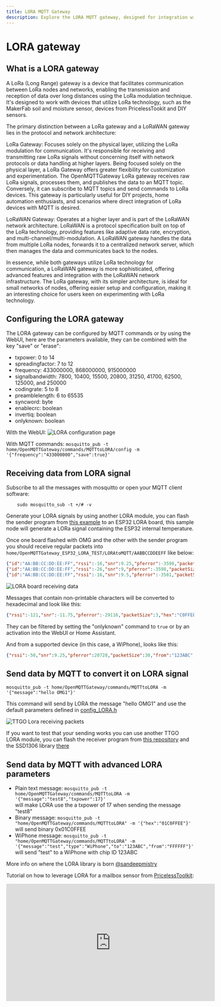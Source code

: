 ```yaml
---
title: LORA MQTT Gateway
description: Explore the LORA MQTT gateway, designed for integration with devices utilizing LORA technology, including the MakerFab soil and moisture sensor, devices from PricelessTookit. Unlock long range communication with the power of LORA..
---
```

# LORA gateway

## What is a LORA gateway
A LoRa (Long Range) gateway is a device that facilitates communication between LoRa nodes and networks, enabling the transmission and reception of data over long distances using the LoRa modulation technique. It's designed to work with devices that utilize LoRa technology, such as the MakerFab soil and moisture sensor, devices from PricelessTookit and DIY sensors.

The primary distinction between a LoRa gateway and a LoRaWAN gateway lies in the protocol and network architecture:

LoRa Gateway: Focuses solely on the physical layer, utilizing the LoRa modulation for communication. It's responsible for receiving and transmitting raw LoRa signals without concerning itself with network protocols or data handling at higher layers. Being focused solely on the physical layer, a LoRa Gateway offers greater flexibility for customization and experimentation. The OpenMQTTGateway LoRa gateway receives raw LoRa signals, processes them, and publishes the data to an MQTT topic. Conversely, it can subscribe to MQTT topics and send commands to LoRa devices. This gateway is particularly useful for DIY projects, home automation enthusiasts, and scenarios where direct integration of LoRa devices with MQTT is desired.

LoRaWAN Gateway: Operates at a higher layer and is part of the LoRaWAN network architecture. LoRaWAN is a protocol specification built on top of the LoRa technology, providing features like adaptive data rate, encryption, and multi-channel/multi-modulation. A LoRaWAN gateway handles the data from multiple LoRa nodes, forwards it to a centralized network server, which then manages the data and communicates back to the nodes.

In essence, while both gateways utilize LoRa technology for communication, a LoRaWAN gateway is more sophisticated, offering advanced features and integration with the LoRaWAN network infrastructure. The LoRa gateway, with its simpler architecture, is ideal for small networks of nodes, offering easier setup and configuration, making it an interesting choice for users keen on experimenting with LoRa technology.

## Configuring the LORA gateway

The LORA gateway can be configured by MQTT commands or by using the WebUI, here are the parameters available, they can be combined with the key "save" or "erase":
* txpower: 0 to 14
* spreadingfactor: 7 to 12
* frequency: 433000000, 868000000, 915000000
* signalbandwidth: 7800, 10400, 15500, 20800, 31250, 41700, 62500, 125000, and 250000
* codingrate: 5 to 8
* preamblelength: 6 to 65535
* syncword: byte
* enablecrc: boolean
* invertiq: boolean
* onlyknown: boolean

With the WebUI:
![LORA configuration page](../img/OpenMQTTGateway_LORA_Configuration.png)

With MQTT commands:
`mosquitto_pub -t home/OpenMQTTGateway/commands/MQTTtoLORA/config -m '{"frequency":"433000000","save":true}'`

## Receiving data from LORA signal

Subscribe to all the messages with mosquitto or open your MQTT client software:

`    sudo mosquitto_sub -t +/# -v`

Generate your LORA signals by using another LORA module, you can flash the sender program from [this example](../../examples/LoraTemperature/) to an ESP32 LORA board, this sample node will generate a LORa signal containing the ESP32 internal temperature. 

Once one board flashed with OMG and the other with the sender program you should receive regular packets into `home/OpenMQTTGateway_ESP32_LORA_TEST/LORAtoMQTT/AABBCCDDEEFF` like below:

```json
{"id":"AA:BB:CC:DD:EE:FF","rssi":-16,"snr":9.25,"pferror":-3598,"packetSize":9,"tempc":"55.3"}
{"id":"AA:BB:CC:DD:EE:FF","rssi":-26,"snr":9,"pferror":-3598,"packetSize":9,"tempc":"55.4"}
{"id":"AA:BB:CC:DD:EE:FF","rssi":-16,"snr":9.5,"pferror":-3581,"packetSize":9,"tempc":"57"}
```

![LORA board receiving data](../img/OpenMQTTgateway_ESP32_LORA_MSG.png)

Messages that contain non-printable characters will be converted to hexadecimal and look like this:
```json
{"rssi":-121,"snr":-11.75,"pferror":-29116,"packetSize":3,"hex":"C0FFEE"}
```
They can be filtered by setting the "onlyknown" command to `true` or by an activation into the WebUI or Home Assistant.

And from a supported device (in this case, a WiPhone), looks like this:
```json
{"rssi":-50,"snr":9.25,"pferror":20728,"packetSize":30,"from":"123ABC","to":"000000","message":"Hi from WiPhone","type":"WiPhone"}
```
## Send data by MQTT to convert it on LORA signal 
`mosquitto_pub -t home/OpenMQTTGateway/commands/MQTTtoLORA -m '{"message":"hello OMG1"}'`

This command will send by LORA the message "hello OMG1" and use the default parameters defined in [config_LORA.h](https://github.com/1technophile/OpenMQTTGateway/blob/4b8d28179b63ae3f3d454da57ec8c109c159c386/config_LORA.h#L32)

![TTGO Lora receiving packets](../img/OpenMQTTGateway_TTGO32_LORA_Receive.jpg)

If you want to test that your sending works you can use another TTGO LORA module, you can flash the receiver program from [this repository](https://github.com/LilyGO/TTGO-LORA32-V2.0)  and the SSD1306 library [there](https://github.com/ThingPulse/esp8266-oled-ssd1306)

## Send data by MQTT with advanced LORA parameters

* Plain text message: `mosquitto_pub -t home/OpenMQTTGateway/commands/MQTTtoLORA -m '{"message":"test8","txpower":17}'`\
will make LORA use the a txpower of 17 when sending the message "test8"
* Binary message: `mosquitto_pub -t "home/OpenMQTTGateway/commands/MQTTtoLORA" -m '{"hex":"01C0FFEE"}'`\
will send binary 0x01C0FFEE
* WiPhone message: `mosquitto_pub -t "home/OpenMQTTGateway/commands/MQTTtoLORA" -m '{"message":"test","type":"WiPhone","to":"123ABC","from":"FFFFFF"}'`\
will send "test" to a WiPhone with chip ID 123ABC

More info on where the LORA library is born [@sandeepmistry](https://github.com/sandeepmistry/arduino-LoRa/blob/master/API.md#radio-parameters)

Tutorial on how to leverage LORA for a mailbox sensor from [PricelessToolkit](https://www.youtube.com/channel/UCz75N6inuLHXnRC5tqagNLw):
<iframe width="560" height="315" src="https://www.youtube.com/embed/6DftaHxDawM" frameborder="0" allow="autoplay; encrypted-media" allowfullscreen></iframe>
